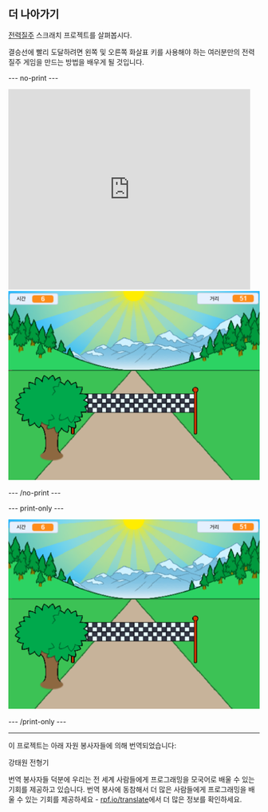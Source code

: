 ## 더 나아가기

[전력질주](https://projects.raspberrypi.org/en/projects/sprint) 스크래치 프로젝트를 살펴봅시다.

결승선에 빨리 도달하려면 왼쪽 및 오른쪽 화살표 키를 사용해야 하는 여러분만의 전력질주 게임을 만드는 방법을 배우게 될 것입니다.

--- no-print ---

<div class="scratch-preview">
  <iframe allowtransparency="true" width="485" height="402" src="https://scratch.mit.edu/projects/embed/298930696/?autostart=false" frameborder="0" scrolling="no"></iframe>
  <img src="images/sprint-final.png">
</div>

--- /no-print ---

--- print-only ---

![완료된 프로젝트](images/sprint-final.png)

--- /print-only ---

***

이 프로젝트는 아래 자원 봉사자들에 의해 번역되었습니다:

강태원
전형기

번역 봉사자들 덕분에 우리는 전 세계 사람들에게 프로그래밍을 모국어로 배울 수 있는 기회를 제공하고 있습니다. 번역 봉사에 동참해서 더 많은 사람들에게 프로그래밍을 배울 수 있는 기회를 제공하세요 - [rpf.io/translate](https://rpf.io/translate)에서 더 많은 정보를 확인하세요.